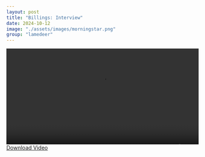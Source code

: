 ```yaml
---
layout: post
title: "Billings: Interview"
date: 2024-10-12
image: "./assets/images/morningstar.png"
group: "lamedeer"
---
```


<style>
	.image_360 {
		text-align: center;
		width: 100%;
		aspect-ratio: 2/1;
		background-color: black;
		display: flex;
		justify-content: center;
		align-items: center;
		overflow: hidden;
	}
	
	.image_360 img {
		width: 100%;
		height: 100%; 
	}
</style>

<div class="image_360">
<video width="640" height="360" controls>
  <source src="{{ site.baseurl }}/assets/video/240504 BOS INTERVIEW trimmed.mp4" type="video/mp4">
  Your browser does not support the video tag.
</video>
</div>

<a href="{{ site.baseurl }}/assets/video/240504 BOS INTERVIEW trimmed.mp4" download="240504 BOS INTERVIEW trimmed.mp4">
  Download Video
</a>
